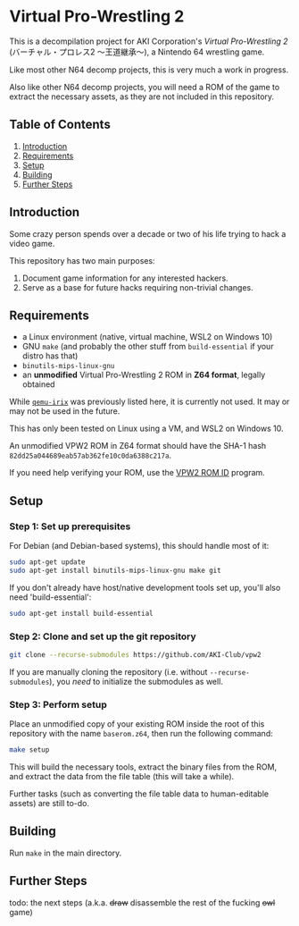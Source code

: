 # Virtual Pro-Wrestling 2
This is a decompilation project for AKI Corporation's *Virtual Pro-Wrestling 2*
(バーチャル・プロレス2 〜王道継承〜), a Nintendo 64 wrestling game.

Like most other N64 decomp projects, this is very much a work in progress.

Also like other N64 decomp projects, you will need a ROM of the game to extract
the necessary assets, as they are not included in this repository.

## Table of Contents

 1. [Introduction](#introduction)
 2. [Requirements](#requirements)
 3. [Setup](#setup)
 4. [Building](#building)
 5. [Further Steps](#further-steps)

## Introduction

Some crazy person spends over a decade or two of his life trying to hack a video game.

This repository has two main purposes:
 1. Document game information for any interested hackers.
 2. Serve as a base for future hacks requiring non-trivial changes.

## Requirements

- a Linux environment (native, virtual machine, WSL2 on Windows 10)
- GNU `make` (and probably the other stuff from `build-essential` if your distro has that)
- `binutils-mips-linux-gnu`
- an **unmodified** Virtual Pro-Wrestling 2 ROM in **Z64 format**, legally obtained

While [`qemu-irix`](https://github.com/n64decomp/qemu-irix/releases) was previously
listed here, it is currently not used. It may or may not be used in the future.

This has only been tested on Linux using a VM, and WSL2 on Windows 10.

An unmodified VPW2 ROM in Z64 format should have the SHA-1 hash `82dd25a044689eab57ab362fe10c0da6388c217a`.

If you need help verifying your ROM, use the [VPW2 ROM ID](https://github.com/AKI-Club/vpw2romid)
program.

## Setup

### Step 1: Set up prerequisites
For Debian (and Debian-based systems), this should handle most of it:

```bash
sudo apt-get update
sudo apt-get install binutils-mips-linux-gnu make git
```

If you don't already have host/native development tools set up, you'll also
need 'build-essential':

```bash
sudo apt-get install build-essential
```

### Step 2: Clone and set up the git repository
```bash
git clone --recurse-submodules https://github.com/AKI-Club/vpw2
```

If you are manually cloning the repository (i.e. without `--recurse-submodules`),
you *need* to initialize the submodules as well.

### Step 3: Perform setup
Place an unmodified copy of your existing ROM inside the root of this repository
with the name `baserom.z64`, then run the following command:

```bash
make setup
```

This will build the necessary tools, extract the binary files from the ROM,
and extract the data from the file table (this will take a while).

Further tasks (such as converting the file table data to human-editable assets)
are still to-do.

## Building

Run `make` in the main directory.

## Further Steps

todo: the next steps (a.k.a. ~~draw~~ disassemble the rest of the fucking ~~owl~~ game)
